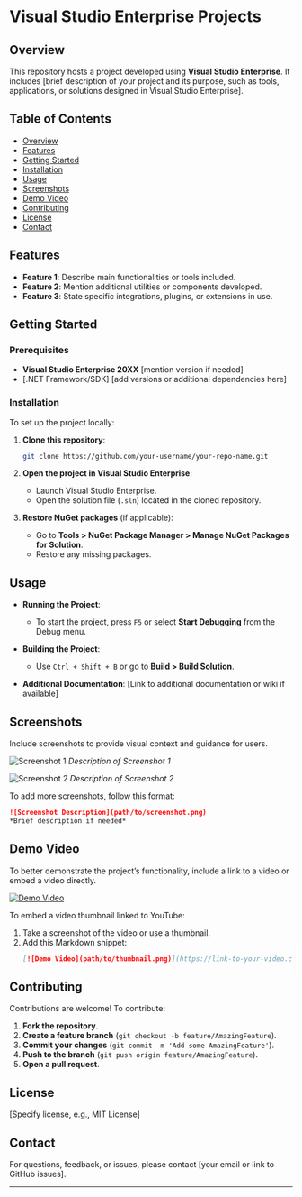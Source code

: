 # Visual Studio Enterprise Projects

## Overview
This repository hosts a project developed using **Visual Studio Enterprise**. It includes [brief description of your project and its purpose, such as tools, applications, or solutions designed in Visual Studio Enterprise].

## Table of Contents
- [Overview](#overview)
- [Features](#features)
- [Getting Started](#getting-started)
- [Installation](#installation)
- [Usage](#usage)
- [Screenshots](#screenshots)
- [Demo Video](#demo-video)
- [Contributing](#contributing)
- [License](#license)
- [Contact](#contact)

## Features
- **Feature 1**: Describe main functionalities or tools included.
- **Feature 2**: Mention additional utilities or components developed.
- **Feature 3**: State specific integrations, plugins, or extensions in use.

## Getting Started

### Prerequisites
- **Visual Studio Enterprise 20XX** [mention version if needed]
- [.NET Framework/SDK] [add versions or additional dependencies here]

### Installation
To set up the project locally:
1. **Clone this repository**:
   ```bash
   git clone https://github.com/your-username/your-repo-name.git
   ```
2. **Open the project in Visual Studio Enterprise**:
   - Launch Visual Studio Enterprise.
   - Open the solution file (`.sln`) located in the cloned repository.

3. **Restore NuGet packages** (if applicable):
   - Go to **Tools > NuGet Package Manager > Manage NuGet Packages for Solution**.
   - Restore any missing packages.

## Usage
- **Running the Project**:
  - To start the project, press `F5` or select **Start Debugging** from the Debug menu.
  
- **Building the Project**:
  - Use `Ctrl + Shift + B` or go to **Build > Build Solution**.

- **Additional Documentation**: [Link to additional documentation or wiki if available]

## Screenshots
Include screenshots to provide visual context and guidance for users.

![Screenshot 1](path/to/screenshot1.png)
*Description of Screenshot 1*

![Screenshot 2](path/to/screenshot2.png)
*Description of Screenshot 2*

To add more screenshots, follow this format:
```md
![Screenshot Description](path/to/screenshot.png)
*Brief description if needed*
```

## Demo Video
To better demonstrate the project’s functionality, include a link to a video or embed a video directly.

[![Demo Video](path/to/thumbnail.png)](https://link-to-your-video.com)

To embed a video thumbnail linked to YouTube:
1. Take a screenshot of the video or use a thumbnail.
2. Add this Markdown snippet:
   ```md
   [![Demo Video](path/to/thumbnail.png)](https://link-to-your-video.com)
   ```

## Contributing
Contributions are welcome! To contribute:
1. **Fork the repository**.
2. **Create a feature branch** (`git checkout -b feature/AmazingFeature`).
3. **Commit your changes** (`git commit -m 'Add some AmazingFeature'`).
4. **Push to the branch** (`git push origin feature/AmazingFeature`).
5. **Open a pull request**.

## License
[Specify license, e.g., MIT License]

## Contact
For questions, feedback, or issues, please contact [your email or link to GitHub issues].

---
